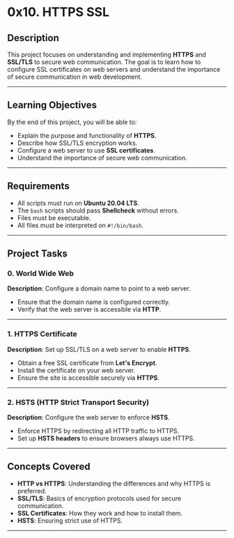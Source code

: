 # 0x10. HTTPS SSL

## Description
This project focuses on understanding and implementing **HTTPS** and **SSL/TLS** to secure web communication. The goal is to learn how to configure SSL certificates on web servers and understand the importance of secure communication in web development.

---

## Learning Objectives
By the end of this project, you will be able to:
- Explain the purpose and functionality of **HTTPS**.
- Describe how SSL/TLS encryption works.
- Configure a web server to use **SSL certificates**.
- Understand the importance of secure web communication.

---

## Requirements
- All scripts must run on **Ubuntu 20.04 LTS**.
- The `bash` scripts should pass **Shellcheck** without errors.
- Files must be executable.
- All files must be interpreted on `#!/bin/bash`.

---

## Project Tasks

### 0. World Wide Web
**Description**: Configure a domain name to point to a web server. 
- Ensure that the domain name is configured correctly.
- Verify that the web server is accessible via **HTTP**.

---

### 1. HTTPS Certificate
**Description**: Set up SSL/TLS on a web server to enable **HTTPS**.
- Obtain a free SSL certificate from **Let's Encrypt**.
- Install the certificate on your web server.
- Ensure the site is accessible securely via **HTTPS**.


---

### 2. HSTS (HTTP Strict Transport Security)
**Description**: Configure the web server to enforce **HSTS**.
- Enforce HTTPS by redirecting all HTTP traffic to HTTPS.
- Set up **HSTS headers** to ensure browsers always use HTTPS.

---

## Concepts Covered
- **HTTP vs HTTPS**: Understanding the differences and why HTTPS is preferred.
- **SSL/TLS**: Basics of encryption protocols used for secure communication.
- **SSL Certificates**: How they work and how to install them.
- **HSTS**: Ensuring strict use of HTTPS.

---

